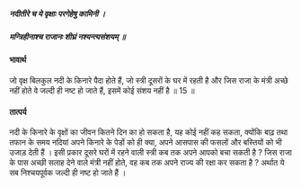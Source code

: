##### नदीतीरे च ये वृक्षाः परगेहेषु कामिनी ।
##### मन्त्रिहीनाश्च राजानः शीघ्रं नश्यन्त्यसंशयम् ॥

#### भावार्थ

जो वृक्ष बिलकुल नदी के किनारे पैदा होते हैं, जो स्त्री दूसरों के घर में रहती है और जिस राजा के मंत्री अच्छे नहीं होते वे जल्दी ही नष्ट हो जाते हैं, इसमें कोई संशय नहीं है ॥ 15 ॥

#### तात्पर्य

नदी के किनारे के वृक्षों का जीवन कितने दिन का हो सकता है, यह कोई नहीं कह सकता, क्योंकि बाढ़ तथा तफान के समय नदियां अपने किनारे के पेडों को ही क्या, अपने आसपास की फसलों और बस्तियों को भी उजाड़ देती हैं । इसी प्रकार दूसरे घरों में रहने वाली स्त्री कब तक अपने आपको बचा सकती है ? जिस राजा के पास अच्छी सलाह देने वाले मंत्री नहीं होते, वह कब तक अपने राज्य की रक्षा कर सकता है ? अर्थात ये सब निश्चयपूर्वक जल्दी ही नष्ट हो जाते हैं ।